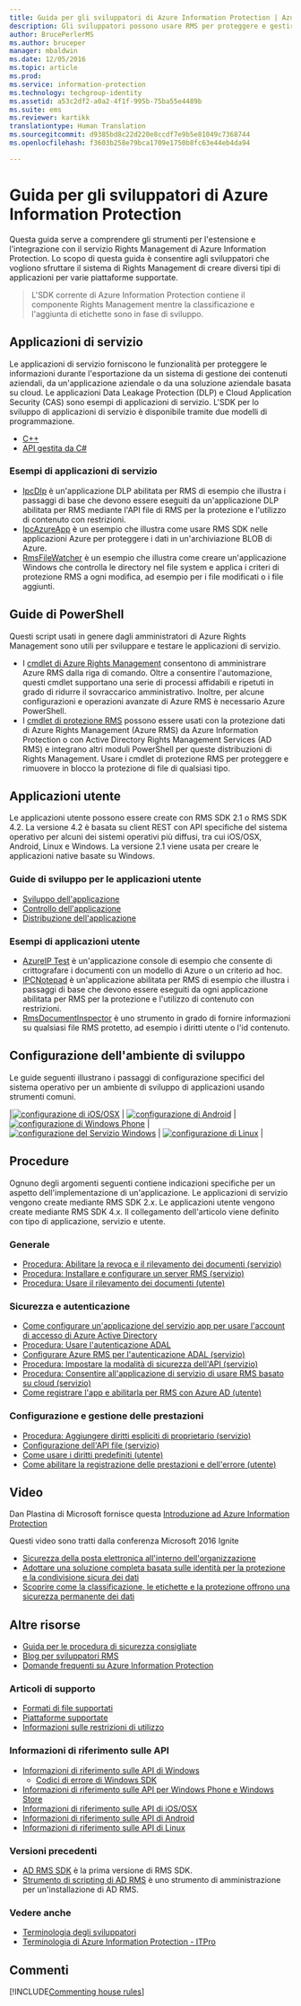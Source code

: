 ```yaml
---
title: Guida per gli sviluppatori di Azure Information Protection | Azure Information Protection
description: Gli sviluppatori possono usare RMS per proteggere e gestire tutti i tipi di file
author: BrucePerlerMS
ms.author: bruceper
manager: mbaldwin
ms.date: 12/05/2016
ms.topic: article
ms.prod: 
ms.service: information-protection
ms.technology: techgroup-identity
ms.assetid: a53c2df2-a0a2-4f1f-995b-75ba55e4489b
ms.suite: ems
ms.reviewer: kartikk
translationtype: Human Translation
ms.sourcegitcommit: d9385bd8c22d220e8ccdf7e9b5e81049c7368744
ms.openlocfilehash: f3603b258e79bca1709e1750b8fc63e44eb4da94

---
```


# <a name="azure-information-protection-developers-guide"></a>Guida per gli sviluppatori di Azure Information Protection

Questa guida serve a comprendere gli strumenti per l'estensione e l'integrazione con il servizio Rights Management di Azure Information Protection. Lo scopo di questa guida è consentire agli sviluppatori che vogliono sfruttare il sistema di Rights Management di creare diversi tipi di applicazioni per varie piattaforme supportate.

>L'SDK corrente di Azure Information Protection contiene il componente Rights Management mentre la classificazione e l'aggiunta di etichette sono in fase di sviluppo.

## <a name="service-applications"></a>Applicazioni di servizio
Le applicazioni di servizio forniscono le funzionalità per proteggere le informazioni durante l'esportazione da un sistema di gestione dei contenuti aziendali, da un'applicazione aziendale o da una soluzione aziendale basata su cloud. Le applicazioni Data Leakage Protection (DLP) e Cloud Application Security (CAS) sono esempi di applicazioni di servizio. L'SDK per lo sviluppo di applicazioni di servizio è disponibile tramite due modelli di programmazione.

- [C++](https://www.microsoft.com/en-us/download/details.aspx?id=38397)
- [API gestita da C#](https://github.com/Azure-Samples/Azure-Information-Protection-Samples/tree/master/IpcManagedAPI)


### <a name="examples-of-service-applications"></a>Esempi di applicazioni di servizio
- [IpcDIp](https://github.com/Azure-Samples/active-directory-dotnet-rms) è un'applicazione DLP abilitata per RMS di esempio che illustra i passaggi di base che devono essere eseguiti da un'applicazione DLP abilitata per RMS mediante l'API file di RMS per la protezione e l'utilizzo di contenuto con restrizioni.
- [IpcAzureApp](https://github.com/Azure-Samples/active-directory-dotnet-rms) è un esempio che illustra come usare RMS SDK nelle applicazioni Azure per proteggere i dati in un'archiviazione BLOB di Azure.
- [RmsFileWatcher](https://github.com/Azure-Samples/active-directory-dotnet-rms) è un esempio che illustra come creare un'applicazione Windows che controlla le directory nel file system e applica i criteri di protezione RMS a ogni modifica, ad esempio per i file modificati o i file aggiunti.

## <a name="powershell-guides"></a>Guide di PowerShell
Questi script usati in genere dagli amministratori di Azure Rights Management sono utili per sviluppare e testare le applicazioni di servizio.
- I [cmdlet di Azure Rights Management](https://msdn.microsoft.com/library/azure/dn629398.aspx) consentono di amministrare Azure RMS dalla riga di comando. Oltre a consentire l'automazione, questi cmdlet supportano una serie di processi affidabili e ripetuti in grado di ridurre il sovraccarico amministrativo. Inoltre, per alcune configurazioni e operazioni avanzate di Azure RMS è necessario Azure PowerShell.
- I [cmdlet di protezione RMS](https://msdn.microsoft.com/library/azure/mt433195.aspx) possono essere usati con la protezione dati di Azure Rights Management (Azure RMS) da Azure Information Protection o con Active Directory Rights Management Services (AD RMS) e integrano altri moduli PowerShell per queste distribuzioni di Rights Management. Usare i cmdlet di protezione RMS per proteggere e rimuovere in blocco la protezione di file di qualsiasi tipo.


## <a name="user-applications"></a>Applicazioni utente
Le applicazioni utente possono essere create con RMS SDK 2.1 o RMS SDK 4.2.
La versione 4.2 è basata su client REST con API specifiche del sistema operativo per alcuni dei sistemi operativi più diffusi, tra cui iOS/OSX, Android, Linux e Windows. La versione 2.1 viene usata per creare le applicazioni native basate su Windows.

### <a name="user-application-development-guides"></a>Guide di sviluppo per le applicazioni utente
- [Sviluppo dell'applicazione](developing-your-application.md)
- [Controllo dell'applicazione](how-to-set-up-your-test-environment.md)
- [Distribuzione dell'applicazione](deploying-your-application.md)


### <a name="user-application-samples"></a>Esempi di applicazioni utente
- [AzureIP Test](https://github.com/Azure-Samples/Azure-Information-Protection-Samples/tree/master/AzureIP_Test) è un'applicazione console di esempio che consente di crittografare i documenti con un modello di Azure o un criterio ad hoc.
- [IPCNotepad](https://github.com/Azure-Samples/Azure-Information-Protection-Samples/tree/master/AzureIP_Test) è un'applicazione abilitata per RMS di esempio che illustra i passaggi di base che devono essere eseguiti da ogni applicazione abilitata per RMS per la protezione e l'utilizzo di contenuto con restrizioni.
- [RmsDocumentInspector](https://github.com/Azure-Samples/active-directory-dotnet-rms) è uno strumento in grado di fornire informazioni su qualsiasi file RMS protetto, ad esempio i diritti utente o l'id contenuto.

## <a name="development-environment-setup"></a>Configurazione dell'ambiente di sviluppo
Le guide seguenti illustrano i passaggi di configurazione specifici del sistema operativo per un ambiente di sviluppo di applicazioni usando strumenti comuni.

|[![configurazione di iOS/OSX](../media/develop/ios-icon.png)](ios-sdk.md) | [![configurazione di Android](../media/develop/android-icon.png)](android-sdk.md) | [![configurazione di Windows Phone](../media/develop/windows-phone-icon.png)](windows-phone-apps.md) | [![configurazione del Servizio Windows](../media/develop/windows-icon.png)](install-the-rms-sdk.md) | [![configurazione di Linux](../media/develop/linux-icon.png)](linux-setup.md) |

## <a name="how-tos"></a>Procedure
Ognuno degli argomenti seguenti contiene indicazioni specifiche per un aspetto dell'implementazione di un'applicazione. Le applicazioni di servizio vengono create mediante RMS SDK 2.x. Le applicazioni utente vengono create mediante RMS SDK 4.x. Il collegamento dell'articolo viene definito con tipo di applicazione, servizio e utente.

### <a name="general"></a>Generale
- [Procedura: Abilitare la revoca e il rilevamento dei documenti (servizio)](tracking-content.md)
- [Procedura: Installare e configurare un server RMS (servizio)](how-to-install-and-configure-an-rms-server.md)
- [Procedura: Usare il rilevamento dei documenti (utente)](how-to-use-document-tracking.md)


### <a name="security-and-authentication"></a>Sicurezza e autenticazione
- [Come configurare un'applicazione del servizio app per usare l'account di accesso di Azure Active Directory](https://docs.microsoft.com/en-us/azure/app-service-mobile/app-service-mobile-how-to-configure-active-directory-authentication)
- [Procedura: Usare l'autenticazione ADAL](how-to-use-adal-authentication.md)
- [Configurare Azure RMS per l'autenticazione ADAL (servizio)](adal-auth.md)
- [Procedura: Impostare la modalità di sicurezza dell'API (servizio)](setting-the-api-security-mode-api-mode.md)
- [Procedura: Consentire all'applicazione di servizio di usare RMS basato su cloud (servizio)](how-to-use-file-api-with-aadrm-cloud.md)
- [Come registrare l'app e abilitarla per RMS con Azure AD (utente)](authentication-integration.md)

### <a name="configuration-and-performance-management"></a>Configurazione e gestione delle prestazioni
- [Procedura: Aggiungere diritti espliciti di proprietario (servizio)](add-explicit-owner-rights.md)
- [Configurazione dell'API file (servizio)](file-api-configuration.md)
- [Come usare i diritti predefiniti (utente)](built-in-rights-usage-restriction-reference.md)
- [Come abilitare la registrazione delle prestazioni e dell'errore (utente)](enabling-logging.md)


## <a name="videos"></a>Video
Dan Plastina di Microsoft fornisce questa [Introduzione ad Azure Information Protection](https://www.microsoft.com/en-us/cloud-platform/azure-information-protection)

Questi video sono tratti dalla conferenza Microsoft 2016 Ignite

- [Sicurezza della posta elettronica all'interno dell'organizzazione](https://myignite.microsoft.com/videos/2787)
- [Adottare una soluzione completa basata sulle identità per la protezione e la condivisione sicura dei dati](https://myignite.microsoft.com/videos/2784)
- [Scoprire come la classificazione, le etichette e la protezione offrono una sicurezza permanente dei dati](https://myignite.microsoft.com/videos/2786)


## <a name="other-resources"></a>Altre risorse
- [Guida per le procedura di sicurezza consigliate](security-guidelines.md)
- [Blog per sviluppatori RMS](https://blogs.msdn.microsoft.com/rms/)
- [Domande frequenti su Azure Information Protection](https://docs.microsoft.com/en-us/information-protection/get-started/faqs)


### <a name="support-articles"></a>Articoli di supporto
- [Formati di file supportati](supported-file-formats.md)
- [Piattaforme supportate](supported-platforms.md)
- [Informazioni sulle restrizioni di utilizzo](understanding-usage-restrictions.md)


### <a name="api-reference"></a>Informazioni di riferimento sulle API
- [Informazioni di riferimento sulle API di Windows](https://msdn.microsoft.com/en-us/library/hh535292.aspx)
  - [Codici di errore di Windows SDK](https://msdn.microsoft.com/library/hh535248.aspx)
- [Informazioni di riferimento sulle API per Windows Phone e Windows Store](https://msdn.microsoft.com/library/dn891914.aspx)
- [Informazioni di riferimento sulle API di iOS/OSX](https://msdn.microsoft.com/en-us/library/dn758306.aspx)
- [Informazioni di riferimento sulle API di Android](https://msdn.microsoft.com/en-us/library/dn758245.aspx)
- [Informazioni di riferimento sulle API di Linux](http://azuread.github.io/rms-sdk-for-cpp/annotated.html)


### <a name="previous-versions"></a>Versioni precedenti
- [AD RMS SDK](https://msdn.microsoft.com/en-us/library/cc530379.aspx) è la prima versione di RMS SDK.
- [Strumento di scripting di AD RMS](https://msdn.microsoft.com/en-us/library/bb968797.aspx) è uno strumento di amministrazione per un'installazione di AD RMS.

### <a name="see-also"></a>Vedere anche
- [Terminologia degli sviluppatori](terms.md)
- [Terminologia di Azure Information Protection - ITPro](../get-started/terminology.md)

## <a name="comments"></a>Commenti

[!INCLUDE[Commenting house rules](../includes/houserules.md)]


<!--HONumber=Dec16_HO2-->


